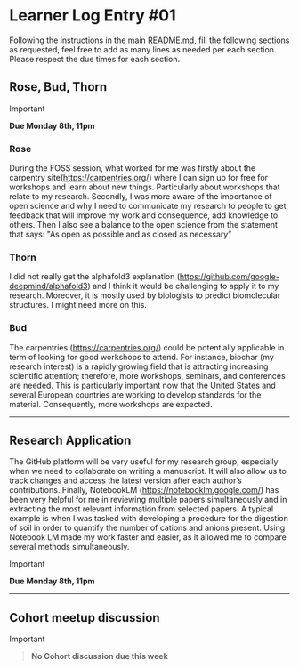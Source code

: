 # Learner Log Entry #01

Following the instructions in the main [README.md](README.md/#entries-instructions), fill the following sections as requested, feel free to add as many lines as needed per each section. Please respect the due times for each section.

## Rose, Bud, Thorn

> [!IMPORTANT]
> **Due Monday 8th, 11pm**

### Rose 
During the FOSS session, what worked for me was firstly about the carpentry site(https://carpentries.org/) where I can sign up for free for workshops and learn about new things. Particularly about workshops that relate to my research. Secondly, I was more aware of the importance of open science and why I need to communicate my research to people to get feedback that will improve my work and consequence, add knowledge to others. Then I also see a balance to the open science from the statement that says:  "As open as possible and as closed as necessary”

### Thorn
I did not really get the alphafold3 explanation  (https://github.com/google-deepmind/alphafold3) and I think it would be challenging to apply it to my research. Moreover, it is mostly used by biologists to predict biomolecular structures. I might need more on this. 

### Bud
The carpentries (https://carpentries.org/) could be potentially applicable in term of looking for good workshops to attend. For instance, biochar (my research interest) is a rapidly growing field that is attracting increasing scientific attention; therefore, more workshops, seminars, and conferences are needed. This is particularly important now that the United States and several European countries are working to develop standards for the material. Consequently, more workshops are expected.

---

## Research Application
The GitHub platform will be very useful for my research group, especially when we need to collaborate on writing a manuscript. It will also allow us to track changes and access the latest version after each author’s contributions. Finally, NotebookLM (https://notebooklm.google.com/) has been very helpful for me in reviewing multiple papers simultaneously and in extracting the most relevant information from selected papers. A typical example is when I was tasked with developing a procedure for the digestion of soil in order to quantify the number of cations and anions present. Using Notebook LM made my work faster and easier, as it allowed me to compare several methods simultaneously.

> [!IMPORTANT]
> **Due Monday 8th, 11pm**


---

## Cohort meetup discussion

> [!IMPORTANT]

> **No Cohort discussion due this week**





